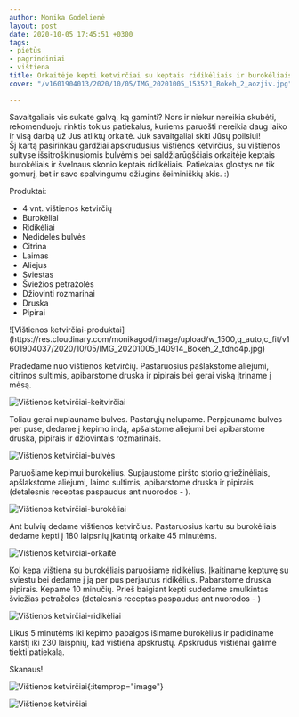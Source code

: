 ```yaml
---
author: Monika Godelienė
layout: post
date: 2020-10-05 17:45:51 +0300
tags:
- pietūs
- pagrindiniai
- vištiena
title: Orkaitėje kepti ketvirčiai su keptais ridikėliais ir burokėliais
cover: "/v1601904013/2020/10/05/IMG_20201005_153521_Bokeh_2_aozjiv.jpg"

---
```

Savaitgaliais vis sukate galvą, ką gaminti? Nors ir niekur nereikia skubėti, rekomenduoju rinktis tokius patiekalus, kuriems paruošti nereikia daug laiko ir visą darbą už Jus atliktų orkaitė. Juk savaitgaliai skiti Jūsų poilsiui!  
Šį kartą pasirinkau gardžiai apskrudusius vištienos ketvirčius, su vištienos sultyse išsitroškinusiomis bulvėmis bei saldžiarūgščiais orkaitėje keptais burokėliais ir švelnaus skonio keptais ridikėliais. Patiekalas glostys ne tik gomurį, bet ir savo spalvingumu džiugins šeiminiškių akis. :)

Produktai:

* <span itemprop="recipeIngredient">4 vnt. vištienos ketvirčių</span>
* <span itemprop="recipeIngredient">Burokėliai</span>
* <span itemprop="recipeIngredient">Ridikėliai</span>
* <span itemprop="recipeIngredient">Nedidelės bulvės</span>
* <span itemprop="recipeIngredient">Citrina</span>
* <span itemprop="recipeIngredient">Laimas</span>
* <span itemprop="recipeIngredient">Aliejus</span>
* <span itemprop="recipeIngredient">Sviestas</span>
* <span itemprop="recipeIngredient">Šviežios petražolės</span>
* <span itemprop="recipeIngredient">Džiovinti rozmarinai</span>
* <span itemprop="recipeIngredient">Druska</span>
* <span itemprop="recipeIngredient">Pipirai</span>

<div itemprop="recipeInstructions" markdown="1">  
![Vištienos ketvirčiai-produktai](https://res.cloudinary.com/monikagod/image/upload/w_1500,q_auto,c_fit/v1601904037/2020/10/05/IMG_20201005_140914_Bokeh_2_tdno4p.jpg)

Pradedame nuo vištienos ketvirčių. Pastaruosius pašlakstome aliejumi, citrinos sultimis, apibarstome druska ir pipirais bei gerai viską įtriname į mėsą.

![Vištienos ketvirčiai-keitvirčiai](https://res.cloudinary.com/monikagod/image/upload/w_1500,q_auto,c_fit/v1601904011/2020/10/05/IMG_20201005_141805_Bokeh_2_x5vwas.jpg)

Toliau gerai nuplauname bulves. Pastarųjų nelupame. Perpjauname bulves per puse, dedame į kepimo indą, apšalstome aliejumi bei apibarstome druska, pipirais ir džiovintais rozmarinais.

![Vištienos ketvirčiai-bulvės](https://res.cloudinary.com/monikagod/image/upload/w_1500,q_auto,c_fit/v1601904011/2020/10/05/IMG_20201005_143741_Bokeh_2_obm0w4.jpg)  

Paruošiame kepimui burokėlius. Supjaustome piršto storio griežinėliais, apšlakstome aliejumi, laimo sultimis, apibarstome druska ir pipirais (detalesnis receptas paspaudus ant nuorodos - ).

![Vištienos ketvirčiai-burokėliai](https://res.cloudinary.com/monikagod/image/upload/w_1500,q_auto,c_fit/v1601904011/2020/10/05/IMG_20201005_144414_Bokeh_2_pujb1y.jpg)

Ant bulvių dedame vištienos ketvirčius. Pastaruosius kartu su burokėliais dedame kepti į 180 laipsnių įkatintą orkaite 45 minutėms.

![Vištienos ketvirčiai-orkaitė](https://res.cloudinary.com/monikagod/image/upload/w_1500,q_auto,c_fit/v1601904011/2020/10/05/IMG_20201005_143816_Bokeh_2_w9b0b3.jpg)

Kol kepa vištiena su burokėliais paruošiame ridikėlius. Įkaitiname keptuvę su sviestu bei dedame į ją per pus perjautus ridikėlius. Pabarstome druska pipirais. Kepame 10 minučių. Prieš baigiant kepti sudedame smulkintas šviežias petražoles (detalesnis receptas paspaudus ant nuorodos - )

![Vištienos ketvirčiai-ridikėliai](https://res.cloudinary.com/monikagod/image/upload/w_1500,q_auto,c_fit/v1601904013/2020/10/05/IMG_20201005_152414_pgaswx.jpg)
  
Likus 5 minutėms iki kepimo pabaigos išimame burokėlius ir padidiname karštį iki 230 laispnių, kad vištiena apskrustų. Apskrudus vištienai galime tiekti patiekalą.  
</div>

Skanaus!

![Vištienos ketvirčiai](https://res.cloudinary.com/monikagod/image/upload/w_1500,q_auto,c_fit/v1601904013/2020/10/05/IMG_20201005_153521_Bokeh_2_aozjiv.jpg){:itemprop="image"}


![Vištienos ketvirčiai](https://res.cloudinary.com/monikagod/image/upload/w_1500,q_auto,c_fit/v1601904014/2020/10/05/IMG_20201005_153926_Bokeh_2_kqok6n.jpg)